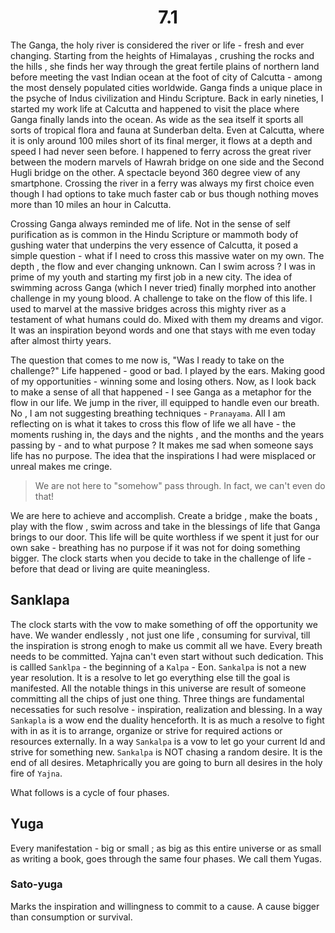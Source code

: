 <center><h1>7.1</h1></center>
The Ganga, the holy river is considered the river or life - fresh and ever changing. Starting from the heights of Himalayas , crushing the rocks and the hills , she finds her way through the great fertile plains of northern land before meeting the vast Indian ocean at the foot of city of Calcutta - among the most densely populated cities worldwide. Ganga finds a unique place in the psyche of Indus civilization and Hindu Scripture. Back in early nineties, I started my work life at Calcutta and happened to visit the place where Ganga finally lands into the ocean. As wide as the sea itself it sports all sorts of tropical flora and fauna at Sunderban delta. Even at Calcutta, where it is only around 100 miles short of its final merger, it flows at a depth and speed I had never seen before. I happened to ferry across the great river between the modern marvels of Hawrah bridge on one side and the Second Hugli bridge on the other. A spectacle beyond 360 degree view of any smartphone. Crossing the river in a ferry was always my first choice even though I had options to take much faster cab or bus though nothing moves more than 10 miles an hour in Calcutta.

Crossing Ganga always reminded me of life. Not in the sense of self purification as is common in the Hindu Scripture or mammoth body of gushing  water that underpins the very essence of Calcutta, it posed a simple question - what if I need  to cross this massive water on my own. The depth , the flow and ever changing unknown. Can I swim across ? I was in prime of my youth and starting my first job in a new city. The idea of swimming across Ganga (which I never tried) finally morphed into another challenge in my young blood. A challenge to take on the flow of this life. I used to marvel at the massive bridges across this mighty river as a testament of what humans could do. Mixed with them my dreams and vigor. It was an inspiration beyond words and one that stays with me even today after almost thirty years.

The question that comes to me now is, "Was I ready to take on the challenge?" Life happened - good or bad. I played by the ears. Making good of my opportunities - winning some and losing others. Now, as I look back to make a sense of all that happened - I see Ganga as a metaphor for the flow in our life. We jump in the river, ill equipped to handle even our breath. No , I am not suggesting breathing techniques - `Pranayama`. All I am reflecting on is what it takes to cross this flow of life we all have  - the moments rushing in, the days and the nights , and the months and the years passing by - and to what purpose ? It makes me sad when someone says life has no purpose. The idea that the inspirations I had were misplaced or unreal makes me cringe. 

>We are not here to "somehow" pass through. In fact, we can't even do that! 

We are here to achieve and accomplish. Create a bridge , make the boats , play with the flow , swim across and take in the blessings of life that Ganga brings to our door. This life will be quite worthless if we spent it just for our own sake - breathing has no purpose if it was not for doing something bigger. The clock starts when you decide to take in the challenge of life - before that dead or living are quite meaningless. 

## Sanklapa 

The clock starts with the vow to make something of off the opportunity we have. We wander endlessly , not just one life , consuming for survival, till the inspiration is strong enogh to make us commit all we have. Every breath needs to be committed. Yajna can't even start without such dedication. This is callled `Sanklpa` - the beginning of a `Kalpa` - Eon. `Sankalpa` is not a new year resolution. It is a resolve to let go everything else till the goal is manifested. All the notable things in this universe are result of someone committing all the chips of just one thing. Three things are fundamental necessaties for such resolve - inspiration, realization and blessing. In a way `Sankapla` is a wow end the duality henceforth. It is as much a resolve to fight with in as it is to arrange, organize or strive for required actions or resources externally. In a way `Sankalpa` is a vow to let go your current Id and strive for something new. `Sankalpa` is NOT chasing a random desire. It is the end of all desires. Metaphrically you are going to burn all desires in the holy fire of `Yajna`. 


What follows is a cycle of four phases. 

## Yuga

Every manifestation - big or small ; as big as this entire universe or as small as writing a book, goes through the same four phases. We call them Yugas. 

### Sato-yuga 

Marks the inspiration and willingness to commit to a cause. A cause bigger than consumption or survival. 
